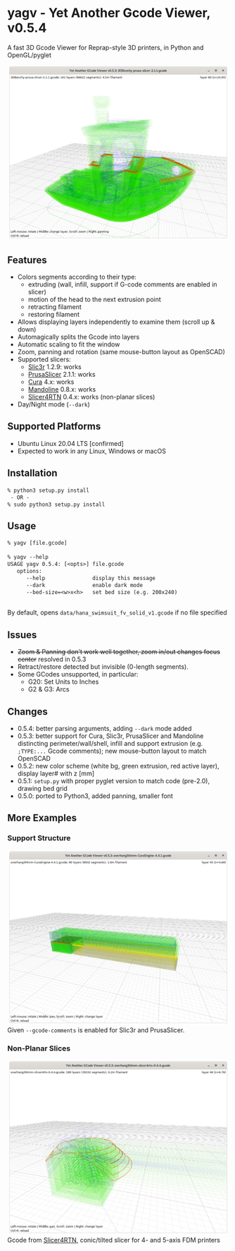 # yagv - Yet Another Gcode Viewer, v0.5.4

A fast 3D Gcode Viewer for Reprap-style 3D printers, in Python and OpenGL/pyglet

![Screenshot](img/screenshot.png)

## Features

* Colors segments according to their type:
  * extruding (wall, infill, support if G-code comments are enabled in slicer)
  * motion of the head to the next extrusion point
  * retracting filament
  * restoring filament
* Allows displaying layers independently to examine them (scroll up & down)
* Automagically splits the Gcode into layers
* Automatic scaling to fit the window
* Zoom, panning and rotation (same mouse-button layout as OpenSCAD)
* Supported slicers:
  * [Slic3r](https://slic3r.org/) 1.2.9: works
  * [PrusaSlicer](https://www.prusa3d.com/prusaslicer/) 2.1.1: works
  * [Cura](https://ultimaker.com/software/ultimaker-cura) 4.x: works
  * [Mandoline](https://github.com/Spiritdude/mandoline-py) 0.8.x: works
  * [Slicer4RTN](https://github.com/Spiritude/Slicer4RTN) 0.4.x: works (non-planar slices)
* Day/Night mode (`--dark`)
  
## Supported Platforms
- Ubuntu Linux 20.04 LTS [confirmed]
- Expected to work in any Linux, Windows or macOS

## Installation
```
% python3 setup.py install
 - OR -
% sudo python3 setup.py install
```

## Usage

```
% yagv [file.gcode]

% yagv --help
USAGE yagv 0.5.4: [<opts>] file.gcode
   options:
      --help               display this message
      --dark               enable dark mode
      --bed-size=<w>x<h>   set bed size (e.g. 200x240)
                     
```
By default, opens `data/hana_swimsuit_fv_solid_v1.gcode` if no file specified

## Issues

* ~~Zoom & Panning don't work well together, zoom in/out changes focus center~~ resolved in 0.5.3
* Retract/restore detected but invisible (0-length segments).
* Some GCodes unsupported, in particular:
  * G20: Set Units to Inches
  * G2 & G3: Arcs 
  
## Changes
* 0.5.4: better parsing arguments, adding `--dark` mode added
* 0.5.3: better support for Cura, Slic3r, PrusaSlicer and Mandoline distincting perimeter/wall/shell, infill and support extrusion (e.g. `;TYPE:...` Gcode comments); new mouse-button layout to match OpenSCAD
* 0.5.2: new color scheme (white bg, green extrusion, red active layer), display layer# with z [mm]
* 0.5.1: `setup.py` with proper pyglet version to match code (pre-2.0), drawing bed grid
* 0.5.0: ported to Python3, added panning, smaller font

## More Examples
### Support Structure
![Screenshot](img/screenshot-support.png)
Given `--gcode-comments` is enabled for Slic3r and PrusaSlicer.

### Non-Planar Slices
![Screenshot](img/screenshot-nonplanar.png)
Gcode from [Slicer4RTN](https://github.com/Spiritdude/Slicer4RTN), conic/tilted slicer for 4- and 5-axis FDM printers

